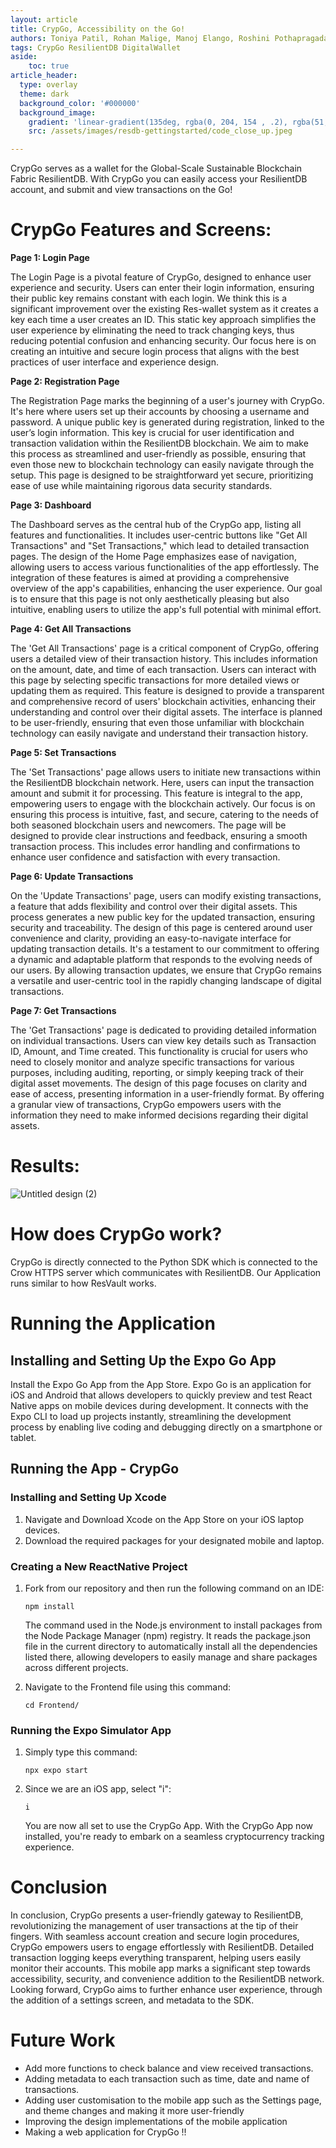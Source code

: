 ```yaml
---
layout: article
title: CrypGo, Accessibility on the Go!
authors: Toniya Patil, Rohan Malige, Manoj Elango, Roshini Pothapragada, Shubhada Martha 
tags: CrypGo ResilientDB DigitalWallet
aside:
    toc: true
article_header:
  type: overlay
  theme: dark
  background_color: '#000000'
  background_image:
    gradient: 'linear-gradient(135deg, rgba(0, 204, 154 , .2), rgba(51, 154, 154, .2))'
    src: /assets/images/resdb-gettingstarted/code_close_up.jpeg

---
```


CrypGo serves as a wallet for the Global-Scale Sustainable Blockchain Fabric ResilientDB. With CrypGo you can easily access your ResilientDB account, and submit and view transactions on the Go!


# CrypGo Features and Screens:

**Page 1: Login Page**

The Login Page is a pivotal feature of CrypGo, designed to enhance user experience and security. Users can enter their login information, ensuring their public key remains constant with each login. We think this is a significant improvement over the existing Res-wallet system as it creates a key each time a user creates an ID. This static key approach simplifies the user experience by eliminating the need to track changing keys, thus reducing potential confusion and enhancing security. Our focus here is on creating an intuitive and secure login process that aligns with the best practices of user interface and experience design.

**Page 2: Registration Page**

The Registration Page marks the beginning of a user's journey with CrypGo. It's here where users set up their accounts by choosing a username and password. A unique public key is generated during registration, linked to the user’s login information. This key is crucial for user identification and transaction validation within the ResilientDB blockchain. We aim to make this process as streamlined and user-friendly as possible, ensuring that even those new to blockchain technology can easily navigate through the setup. This page is designed to be straightforward yet secure, prioritizing ease of use while maintaining rigorous data security standards.

**Page 3: Dashboard**

The Dashboard serves as the central hub of the CrypGo app, listing all features and functionalities. It includes user-centric buttons like "Get All Transactions" and "Set Transactions," which lead to detailed transaction pages. The design of the Home Page emphasizes ease of navigation, allowing users to access various functionalities of the app effortlessly. The integration of these features is aimed at providing a comprehensive overview of the app's capabilities, enhancing the user experience. Our goal is to ensure that this page is not only aesthetically pleasing but also intuitive, enabling users to utilize the app's full potential with minimal effort.

**Page 4: Get All Transactions**

The 'Get All Transactions' page is a critical component of CrypGo, offering users a detailed view of their transaction history. This includes information on the amount, date, and time of each transaction. Users can interact with this page by selecting specific transactions for more detailed views or updating them as required. This feature is designed to provide a transparent and comprehensive record of users' blockchain activities, enhancing their understanding and control over their digital assets. The interface is planned to be user-friendly, ensuring that even those unfamiliar with blockchain technology can easily navigate and understand their transaction history.

**Page 5: Set Transactions**

The 'Set Transactions' page allows users to initiate new transactions within the ResilientDB blockchain network. Here, users can input the transaction amount and submit it for processing. This feature is integral to the app, empowering users to engage with the blockchain actively. Our focus is on ensuring this process is intuitive, fast, and secure, catering to the needs of both seasoned blockchain users and newcomers. The page will be designed to provide clear instructions and feedback, ensuring a smooth transaction process. This includes error handling and confirmations to enhance user confidence and satisfaction with every transaction.

**Page 6: Update Transactions**

On the 'Update Transactions' page, users can modify existing transactions, a feature that adds flexibility and control over their digital assets. This process generates a new public key for the updated transaction, ensuring security and traceability. The design of this page is centered around user convenience and clarity, providing an easy-to-navigate interface for updating transaction details. It's a testament to our commitment to offering a dynamic and adaptable platform that responds to the evolving needs of our users. By allowing transaction updates, we ensure that CrypGo remains a versatile and user-centric tool in the rapidly changing landscape of digital transactions.

**Page 7: Get Transactions**

The 'Get Transactions' page is dedicated to providing detailed information on individual transactions. Users can view key details such as Transaction ID, Amount, and Time created. This functionality is crucial for users who need to closely monitor and analyze specific transactions for various purposes, including auditing, reporting, or simply keeping track of their digital asset movements. The design of this page focuses on clarity and ease of access, presenting information in a user-friendly format. By offering a granular view of transactions, CrypGo empowers users with the information they need to make informed decisions regarding their digital assets.

# Results:
![Untitled design (2)](https://github.com/resilientdb/blog/assets/91711219/55935afa-f172-4e99-9703-6e3fa13cc968)

# How does CrypGo work?

CrypGo is directly connected to the Python SDK which is connected to the Crow HTTPS server which communicates with ResilientDB. Our Application runs similar to how ResVault works.

# Running the Application

## Installing and Setting Up the Expo Go App

Install the Expo Go App from the App Store.
Expo Go is an application for iOS and Android that allows developers to quickly preview and test React Native apps on mobile devices during development. It connects with the Expo CLI to load up projects instantly, streamlining the development process by enabling live coding and debugging directly on a smartphone or tablet.

## Running the App - CrypGo
### Installing and Setting Up Xcode
1. Navigate and Download Xcode on the App Store on your iOS laptop devices.
2. Download the required packages for your designated mobile and laptop.

### Creating a New ReactNative Project
1. Fork from our repository and then run the following command on an IDE:
   ```
   npm install
   ```
    The command used in the Node.js environment to install packages from the Node Package Manager (npm) registry. It reads the package.json file in the current directory to automatically install all the dependencies listed there, allowing developers to easily manage and share packages across different projects.

2. Navigate to the Frontend file using this command:
   ```
   cd Frontend/
   ```

### Running the Expo Simulator App 
1. Simply type this command:
   ```
   npx expo start
   ```
2. Since we are an iOS app, select "i":
   ```
   i
   ```

    You are now all set to use the CrypGo App. With the CrypGo App now installed, you're ready to embark on a seamless cryptocurrency tracking experience.

# Conclusion

In conclusion, CrypGo presents a user-friendly gateway to ResilientDB, revolutionizing the management of user transactions at the tip of their fingers. With seamless account creation and secure login procedures, CrypGo empowers users to engage effortlessly with ResilientDB. Detailed transaction logging keeps everything transparent, helping users easily monitor their accounts. This mobile app marks a significant step towards accessibility, security, and convenience addition to the ResilientDB network. Looking forward, CrypGo aims to further enhance user experience, through the addition of a settings screen, and metadata to the SDK.

# Future Work

- Add more functions to check balance and view received transactions.
- Adding metadata to each transaction such as time, date and name of transactions.
- Adding user customisation to the mobile app such as the Settings page, and theme changes and making it more user-friendly
- Improving the design implementations of the mobile application
- Making a web application for CrypGo !!
